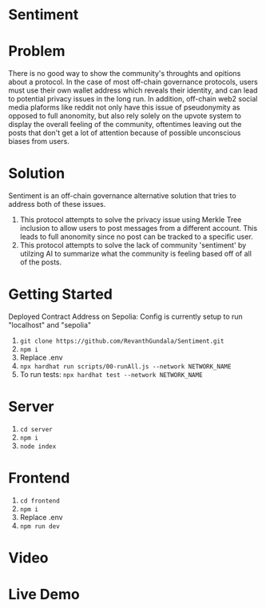 # Sentiment

# Problem
There is no good way to show the community's throughts and opitions about a protocol. In the case of most off-chain governance protocols, users must use their own wallet address which reveals their identity, and can lead to potential privacy issues in the long run. In addition, off-chain web2 social media plaforms like reddit not only have this issue of pseudonymity as opposed to full anonomity, but also rely solely on the upvote system to display the overall feeling of the community, oftentimes leaving out the posts that don't get a lot of attention because of possible unconscious biases from users.

# Solution
Sentiment is an off-chain governance alternative solution that tries to address both of these issues. 
1. This protocol attempts to solve the privacy issue using Merkle Tree inclusion to allow users to post messages from a different account. This leads to full anonomity since no post can be tracked to a specific user.
2. This protocol attempts to solve the lack of community 'sentiment' by utilzing AI to summarize what the community is feeling based off of all of the posts.

# Getting Started
Deployed Contract Address on Sepolia: 
Config is currently setup to run "localhost" and "sepolia"
1. ```git clone https://github.com/RevanthGundala/Sentiment.git```
2. ```npm i```
3. Replace .env
4. ```npx hardhat run scripts/00-runAll.js --network NETWORK_NAME```
5. To run tests: ```npx hardhat test --network NETWORK_NAME```

# Server
1. ```cd server```
2. ```npm i```
3. ```node index```

# Frontend
1. ```cd frontend```
2. ``` npm i ```
3. Replace .env
4. ```npm run dev```

# Video 

# Live Demo




